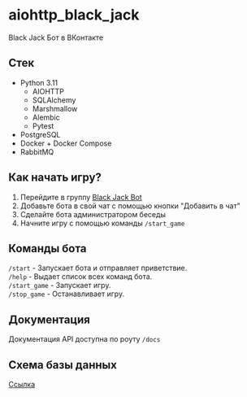 # aiohttp_black_jack
Black Jack Бот в ВКонтакте

## Стек
- Python 3.11
  - AIOHTTP
  - SQLAlchemy
  - Marshmallow
  - Alembic
  - Pytest
- PostgreSQL
- Docker + Docker Compose
- RabbitMQ

## Как начать игру?
1. Перейдите в группу [Black Jack Bot](https://vk.com/club218833701)
2. Добавьте бота в свой чат с помощью кнопки "Добавить в чат"
3. Сделайте бота администратором беседы
4. Начните игру с помощью команды ```/start_game```

## Команды бота
```/start``` - Запускает бота и отправляет приветствие.   
```/help``` - Выдает список всех команд бота.   
```/start_game``` - Запускает игру.   
```/stop_game``` - Останавливает игру.   

## Документация
Документация API доступна по роуту ```/docs```   

## Cхема базы данных
[Ссылка](https://dbdiagram.io/d/63ff4e2b296d97641d84a283)